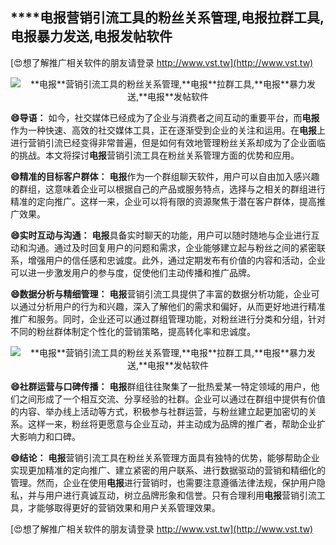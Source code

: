 ## ****电报**营销引流工具的粉丝关系管理,**电报**拉群工具,**电报**暴力发送,**电报**发帖软件**

[😍想了解推广相关软件的朋友请登录 http://www.vst.tw](http://www.vst.tw)

 <center><img src="https://vst.tw/MP4/tuiguang/png/6.png" alt="**电报**营销引流工具的粉丝关系管理,**电报**拉群工具,**电报**暴力发送,**电报**发帖软件"></center>

**😄导语：**
如今，社交媒体已经成为了企业与消费者之间互动的重要平台，而**电报**作为一种快速、高效的社交媒体工具，正在逐渐受到企业的关注和运用。在**电报**上进行营销引流已经变得非常普遍，但是如何有效地管理粉丝关系却成为了企业面临的挑战。本文将探讨**电报**营销引流工具在粉丝关系管理方面的优势和应用。

**😄精准的目标客户群体：**
**电报**作为一个群组聊天软件，用户可以自由加入感兴趣的群组，这意味着企业可以根据自己的产品或服务特点，选择与之相关的群组进行精准的定向推广。这样一来，企业可以将有限的资源聚焦于潜在客户群体，提高推广效果。

**😄实时互动与沟通：**
**电报**具备实时聊天的功能，用户可以随时随地与企业进行互动和沟通。通过及时回复用户的问题和需求，企业能够建立起与粉丝之间的紧密联系，增强用户的信任感和忠诚度。此外，通过定期发布有价值的内容和活动，企业可以进一步激发用户的参与度，促使他们主动传播和推广品牌。

**😄数据分析与精细管理：**
**电报**营销引流工具提供了丰富的数据分析功能，企业可以通过分析用户的行为和兴趣，深入了解他们的需求和偏好，从而更好地进行精准推广和服务。同时，企业还可以通过群组管理功能，对粉丝进行分类和分组，针对不同的粉丝群体制定个性化的营销策略，提高转化率和忠诚度。

 <center><img src="https://vst.tw/MP4/tuiguang/png/5.png" alt="**电报**营销引流工具的粉丝关系管理,**电报**拉群工具,**电报**暴力发送,**电报**发帖软件"></center>

**😄社群运营与口碑传播：**
**电报**群组往往聚集了一批热爱某一特定领域的用户，他们之间形成了一个相互交流、分享经验的社群。企业可以通过在群组中提供有价值的内容、举办线上活动等方式，积极参与社群运营，与粉丝建立起更加密切的关系。这样一来，粉丝将更愿意与企业互动，并主动成为品牌的推广者，帮助企业扩大影响力和口碑。

**😄结论：**
**电报**营销引流工具在粉丝关系管理方面具有独特的优势，能够帮助企业实现更加精准的定向推广、建立紧密的用户联系、进行数据驱动的营销和精细化的管理。然而，企业在使用**电报**进行营销时，也需要注意遵循法律法规，保护用户隐私，并与用户进行真诚互动，树立品牌形象和信誉。只有合理利用**电报**营销引流工具，才能够取得更好的营销效果和用户关系管理效果。

[😍想了解推广相关软件的朋友请登录 http://www.vst.tw](http://www.vst.tw)



